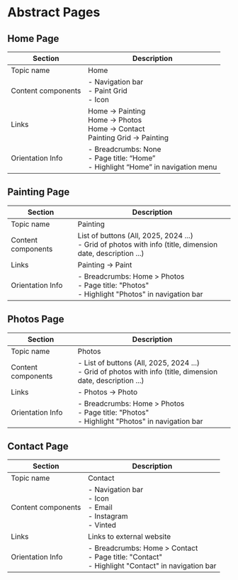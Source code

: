 # Abstract Pages

## Home Page

| Section            | Description                                                                                |
|--------------------|--------------------------------------------------------------------------------------------|
| Topic name         | Home                                                                                       |
| Content components | - Navigation bar <br/> - Paint Grid <br/> - Icon                                           |
| Links              | Home → Painting <br/> Home → Photos <br/> Home → Contact <br/>  Painting Grid → Painting   |
| Orientation Info   | - Breadcrumbs: None <br/> - Page title: “Home” <br/> - Highlight “Home” in navigation menu |

## Painting Page
| Section            | Description                                                                                                     |
|--------------------|-----------------------------------------------------------------------------------------------------------------|
| Topic name         | Painting                                                                                                        |
| Content components | List of buttons (All, 2025, 2024 ...) <br/> - Grid of photos with info (title, dimension date, description ...) |
| Links              | Painting → Paint                                                                                                |
| Orientation Info   | - Breadcrumbs: Home > Photos <br/> - Page title: "Photos" <br/> - Highlight "Photos" in navigation bar          |

## Photos Page

| Section            | Description                                                                                                       |
|--------------------|-------------------------------------------------------------------------------------------------------------------|
| Topic name         | Photos                                                                                                            |
| Content components | - List of buttons (All, 2025, 2024 ...) <br/> - Grid of photos with info (title, dimension date, description ...) |
| Links              | - Photos → Photo                                                                                                  |
| Orientation Info   | - Breadcrumbs: Home > Photos <br/> - Page title: "Photos" <br/> - Highlight "Photos" in navigation bar            |

## Contact Page

| Section            | Description                                                                                               |
|--------------------|-----------------------------------------------------------------------------------------------------------|
| Topic name         | Contact                                                                                                   |
| Content components | - Navigation bar <br/> - Icon <br/> - Email <br/> - Instagram <br/> - Vinted                              |
| Links              | Links to external website                                                                                 |
| Orientation Info   | - Breadcrumbs: Home > Contact <br/> - Page title: "Contact" <br/> - Highlight "Contact" in navigation bar |
